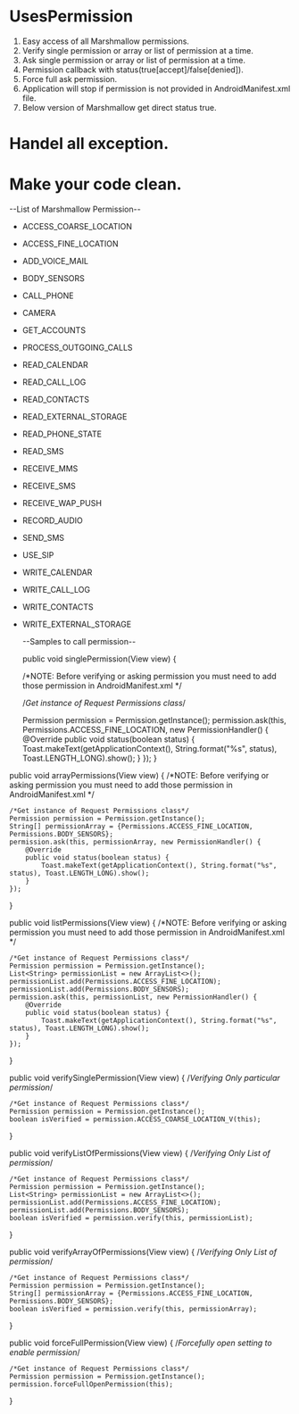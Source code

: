 # UsesPermission

1. Easy access of all Marshmallow permissions.
2. Verify single permission or array or list of permission at a time.
3. Ask single permission or array or list of permission at a time.
4. Permission callback with status(true[accept]/false[denied]).
5. Force full ask permission.
6. Application will stop if permission is not provided in AndroidManifest.xml file.
7. Below version of Marshmallow get direct status true.

# Handel all exception.
# Make your code clean.

--List of Marshmallow Permission--
* ACCESS_COARSE_LOCATION
* ACCESS_FINE_LOCATION
* ADD_VOICE_MAIL
* BODY_SENSORS
* CALL_PHONE
* CAMERA
* GET_ACCOUNTS
* PROCESS_OUTGOING_CALLS
* READ_CALENDAR
* READ_CALL_LOG
* READ_CONTACTS
* READ_EXTERNAL_STORAGE
* READ_PHONE_STATE
* READ_SMS
* RECEIVE_MMS
* RECEIVE_SMS
* RECEIVE_WAP_PUSH
* RECORD_AUDIO
* SEND_SMS
* USE_SIP
* WRITE_CALENDAR
* WRITE_CALL_LOG
* WRITE_CONTACTS
* WRITE_EXTERNAL_STORAGE

    --Samples to call permission--

    public void singlePermission(View view) {

    /*NOTE:  Before verifying or asking permission you must need to add those permission in AndroidManifest.xml */

    /*Get instance of Request Permissions class*/
    
    Permission permission = Permission.getInstance();
    permission.ask(this, Permissions.ACCESS_FINE_LOCATION, new PermissionHandler() {
        @Override
        public void status(boolean status) {
            Toast.makeText(getApplicationContext(), String.format("%s", status), Toast.LENGTH_LONG).show();
        }
    });
    }

public void arrayPermissions(View view) {
    /*NOTE:  Before verifying or asking permission you must need to add those permission in AndroidManifest.xml */

    /*Get instance of Request Permissions class*/
    Permission permission = Permission.getInstance();
    String[] permissionArray = {Permissions.ACCESS_FINE_LOCATION, Permissions.BODY_SENSORS};
    permission.ask(this, permissionArray, new PermissionHandler() {
        @Override
        public void status(boolean status) {
            Toast.makeText(getApplicationContext(), String.format("%s", status), Toast.LENGTH_LONG).show();
        }
    });
}

public void listPermissions(View view) {
    /*NOTE:  Before verifying or asking permission you must need to add those permission in AndroidManifest.xml */

    /*Get instance of Request Permissions class*/
    Permission permission = Permission.getInstance();
    List<String> permissionList = new ArrayList<>();
    permissionList.add(Permissions.ACCESS_FINE_LOCATION);
    permissionList.add(Permissions.BODY_SENSORS);
    permission.ask(this, permissionList, new PermissionHandler() {
        @Override
        public void status(boolean status) {
            Toast.makeText(getApplicationContext(), String.format("%s", status), Toast.LENGTH_LONG).show();
        }
    });
}

public void verifySinglePermission(View view) {
    /*Verifying Only particular permission*/

    /*Get instance of Request Permissions class*/
    Permission permission = Permission.getInstance();
    boolean isVerified = permission.ACCESS_COARSE_LOCATION_V(this);
}

public void verifyListOfPermissions(View view) {
    /*Verifying Only List of permission*/

    /*Get instance of Request Permissions class*/
    Permission permission = Permission.getInstance();
    List<String> permissionList = new ArrayList<>();
    permissionList.add(Permissions.ACCESS_FINE_LOCATION);
    permissionList.add(Permissions.BODY_SENSORS);
    boolean isVerified = permission.verify(this, permissionList);
}

public void verifyArrayOfPermissions(View view) {
    /*Verifying Only List of permission*/

    /*Get instance of Request Permissions class*/
    Permission permission = Permission.getInstance();
    String[] permissionArray = {Permissions.ACCESS_FINE_LOCATION, Permissions.BODY_SENSORS};
    boolean isVerified = permission.verify(this, permissionArray);
}

public void forceFullPermission(View view) {
    /*Forcefully open setting to enable permission*/

    /*Get instance of Request Permissions class*/
    Permission permission = Permission.getInstance();
    permission.forceFullOpenPermission(this);
}